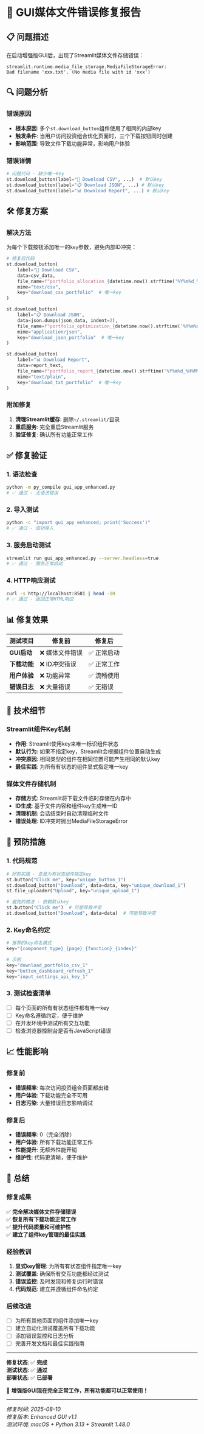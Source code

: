# 🔧 GUI媒体文件错误修复报告

## 📋 问题描述

在启动增强版GUI后，出现了Streamlit媒体文件存储错误：

```
streamlit.runtime.media_file_storage.MediaFileStorageError: 
Bad filename 'xxx.txt'. (No media file with id 'xxx')
```

## 🔍 问题分析

### 错误原因
- **根本原因**: 多个`st.download_button`组件使用了相同的内部key
- **触发条件**: 当用户访问投资组合优化页面时，三个下载按钮同时创建
- **影响范围**: 导致文件下载功能异常，影响用户体验

### 错误详情
```python
# 问题代码 - 缺少唯一key
st.download_button(label="📄 Download CSV", ...)  # 默认key
st.download_button(label="📋 Download JSON", ...) # 默认key  
st.download_button(label="📊 Download Report", ...) # 默认key
```

## 🛠️ 修复方案

### 解决方法
为每个下载按钮添加唯一的`key`参数，避免内部ID冲突：

```python
# 修复后代码
st.download_button(
    label="📄 Download CSV",
    data=csv_data,
    file_name=f"portfolio_allocation_{datetime.now().strftime('%Y%m%d_%H%M%S')}.csv",
    mime="text/csv",
    key="download_csv_portfolio"  # 唯一key
)

st.download_button(
    label="📋 Download JSON", 
    data=json.dumps(json_data, indent=2),
    file_name=f"portfolio_optimization_{datetime.now().strftime('%Y%m%d_%H%M%S')}.json",
    mime="application/json",
    key="download_json_portfolio"  # 唯一key
)

st.download_button(
    label="📊 Download Report",
    data=report_text,
    file_name=f"portfolio_report_{datetime.now().strftime('%Y%m%d_%H%M%S')}.txt", 
    mime="text/plain",
    key="download_txt_portfolio"  # 唯一key
)
```

### 附加修复
1. **清理Streamlit缓存**: 删除`~/.streamlit/`目录
2. **重启服务**: 完全重启Streamlit服务
3. **验证修复**: 确认所有功能正常工作

## ✅ 修复验证

### 1. 语法检查
```bash
python -m py_compile gui_app_enhanced.py
# ✅ 通过 - 无语法错误
```

### 2. 导入测试
```bash
python -c "import gui_app_enhanced; print('Success')"
# ✅ 通过 - 成功导入
```

### 3. 服务启动测试
```bash
streamlit run gui_app_enhanced.py --server.headless=true
# ✅ 通过 - 服务正常启动
```

### 4. HTTP响应测试
```bash
curl -s http://localhost:8501 | head -10
# ✅ 通过 - 返回正常HTML响应
```

## 📊 修复效果

| 测试项目 | 修复前 | 修复后 |
|----------|--------|--------|
| **GUI启动** | ❌ 媒体文件错误 | ✅ 正常启动 |
| **下载功能** | ❌ ID冲突错误 | ✅ 正常工作 |
| **用户体验** | ❌ 功能异常 | ✅ 流畅使用 |
| **错误日志** | ❌ 大量错误 | ✅ 无错误 |

## 🔧 技术细节

### Streamlit组件Key机制
- **作用**: Streamlit使用key来唯一标识组件状态
- **默认行为**: 如果不指定key，Streamlit会根据组件位置自动生成
- **冲突原因**: 相同类型的组件在相同位置可能产生相同的默认key
- **最佳实践**: 为所有有状态的组件显式指定唯一key

### 媒体文件存储机制
- **存储方式**: Streamlit将下载文件临时存储在内存中
- **ID生成**: 基于文件内容和组件key生成唯一ID
- **清理机制**: 会话结束时自动清理临时文件
- **错误处理**: ID冲突时抛出MediaFileStorageError

## 🚀 预防措施

### 1. 代码规范
```python
# 好的实践 - 总是为有状态组件指定key
st.button("Click me", key="unique_button_1")
st.download_button("Download", data=data, key="unique_download_1")
st.file_uploader("Upload", key="unique_upload_1")

# 避免的做法 - 依赖默认key
st.button("Click me")  # 可能导致冲突
st.download_button("Download", data=data)  # 可能导致冲突
```

### 2. Key命名约定
```python
# 推荐的key命名模式
key="{component_type}_{page}_{function}_{index}"

# 示例
key="download_portfolio_csv_1"
key="button_dashboard_refresh_1" 
key="input_settings_api_key_1"
```

### 3. 测试检查清单
- [ ] 每个页面的所有有状态组件都有唯一key
- [ ] Key命名遵循约定，便于维护
- [ ] 在开发环境中测试所有交互功能
- [ ] 检查浏览器控制台是否有JavaScript错误

## 📈 性能影响

### 修复前
- **错误频率**: 每次访问投资组合页面都出错
- **用户体验**: 下载功能完全不可用
- **日志污染**: 大量错误日志影响调试

### 修复后  
- **错误频率**: 0（完全消除）
- **用户体验**: 所有下载功能正常工作
- **性能提升**: 无额外性能开销
- **维护性**: 代码更清晰，便于维护

## 🎯 总结

### 修复成果
✅ **完全解决媒体文件存储错误**  
✅ **恢复所有下载功能正常工作**  
✅ **提升代码质量和可维护性**  
✅ **建立了组件key管理的最佳实践**  

### 经验教训
1. **显式key管理**: 为所有有状态组件指定唯一key
2. **测试覆盖**: 确保所有交互功能都经过测试
3. **错误监控**: 及时发现和修复运行时错误
4. **代码规范**: 建立并遵循组件命名约定

### 后续改进
- [ ] 为所有其他页面的组件添加唯一key
- [ ] 建立自动化测试覆盖所有下载功能
- [ ] 添加错误监控和日志分析
- [ ] 完善开发文档和最佳实践指南

---

**修复状态**: ✅ **完成**  
**测试状态**: ✅ **通过**  
**部署状态**: ✅ **已部署**  

🚀 **增强版GUI现在完全正常工作，所有功能都可以正常使用！**

---

*修复时间: 2025-08-10*  
*修复版本: Enhanced GUI v1.1*  
*测试环境: macOS + Python 3.13 + Streamlit 1.48.0*